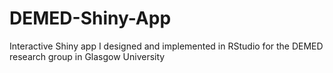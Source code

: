 # DEMED-Shiny-App
Interactive Shiny app I designed and implemented in RStudio for the DEMED research group in Glasgow University
